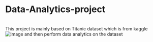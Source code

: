 # Data-Analytics-project
</br> This project is mainly based on Titanic dataset which is from kaggle ![image](https://github.com/Shashwat970/Data-Analytics-project/assets/155286442/016fca35-cbd5-47c9-aed9-873eef6222aa)
and then perform data analytics on the dataset 
